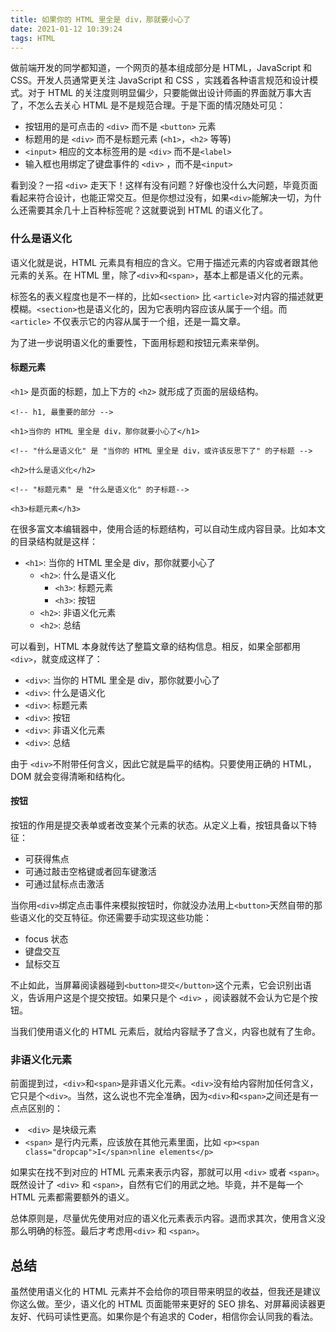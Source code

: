 ```yaml
---
title: 如果你的 HTML 里全是 div，那就要小心了
date: 2021-01-12 10:39:24
tags: HTML
---
```


做前端开发的同学都知道，一个网页的基本组成部分是 HTML，JavaScript 和 CSS。开发人员通常更关注 JavaScript 和 CSS ，实践着各种语言规范和设计模式。对于 HTML 的关注度则明显偏少，只要能做出设计师画的界面就万事大吉了，不怎么去关心 HTML 是不是规范合理。于是下面的情况随处可见：

*   按钮用的是可点击的 `<div>` 而不是 `<button>` 元素
*   标题用的是 `<div>` 而不是标题元素 (`<h1>`，`<h2>` 等等)
*  `<input>` 相应的文本标签用的是 `<div>` 而不是`<label>`
*   输入框也用绑定了键盘事件的 `<div>` ，而不是`<input>`

看到没？一招 `<div>` 走天下！这样有没有问题？好像也没什么大问题，毕竟页面看起来符合设计，也能正常交互。但是你想过没有，如果`<div>`能解决一切，为什么还需要其余几十上百种标签呢？这就要说到 HTML 的语义化了。
<!-- more -->

### 什么是语义化

语义化就是说，HTML 元素具有相应的含义。它用于描述元素的内容或者跟其他元素的关系。在 HTML 里，除了`<div>`和`<span>`，基本上都是语义化的元素。

标签名的表义程度也是不一样的，比如`<section>` 比 `<article>`对内容的描述就更模糊。`<section>`也是语义化的，因为它表明内容应该从属于一个组。而`<article>` 不仅表示它的内容从属于一个组，还是一篇文章。

为了进一步说明语义化的重要性，下面用标题和按钮元素来举例。
#### 标题元素

`<h1>` 是页面的标题，加上下方的 `<h2>` 就形成了页面的层级结构。
```
<!-- h1, 最重要的部分 -->

<h1>当你的 HTML 里全是 div，那你就要小心了</h1>

<!-- "什么是语义化" 是 "当你的 HTML 里全是 div，或许该反思下了" 的子标题 -->

<h2>什么是语义化</h2>

<!-- "标题元素" 是 "什么是语义化" 的子标题-->

<h3>标题元素</h3>
```
在很多富文本编辑器中，使用合适的标题结构，可以自动生成内容目录。比如本文的目录结构就是这样：

*   `<h1>`: 当你的 HTML 里全是 div，那你就要小心了
    *   `<h2>`: 什么是语义化
        *   `<h3>`: 标题元素
        *   `<h3>`: 按钮
    *   `<h2>`: 非语义化元素
    *   `<h2>`: 总结

可以看到，HTML 本身就传达了整篇文章的结构信息。相反，如果全部都用`<div>`，就变成这样了：
*   `<div>`: 当你的 HTML 里全是 div，那你就要小心了
*   `<div>`: 什么是语义化
*   `<div>`: 标题元素
*   `<div>`: 按钮
*   `<div>`: 非语义化元素
*   `<div>`: 总结

由于 `<div>`不附带任何含义，因此它就是扁平的结构。只要使用正确的 HTML，DOM 就会变得清晰和结构化。
#### 按钮

按钮的作用是提交表单或者改变某个元素的状态。从定义上看，按钮具备以下特征：
*   可获得焦点
*   可通过敲击空格键或者回车键激活
*   可通过鼠标点击激活

当你用`<div>`绑定点击事件来模拟按钮时，你就没办法用上`<button>`天然自带的那些语义化的交互特征。你还需要手动实现这些功能：
*   focus 状态
*   键盘交互
*   鼠标交互

不止如此，当屏幕阅读器碰到`<button>提交</button>`这个元素，它会识别出语义，告诉用户这是个提交按钮。如果只是个 `<div>` ，阅读器就不会认为它是个按钮。

当我们使用语义化的 HTML 元素后，就给内容赋予了含义，内容也就有了生命。

### 非语义化元素

前面提到过，`<div>`和`<span>`是非语义化元素。`<div>`没有给内容附加任何含义，它只是个`<div>`。当然，这么说也不完全准确，因为`<div>`和`<span>`之间还是有一点点区别的：

*    `<div>` 是块级元素
*   `<span>` 是行内元素，应该放在其他元素里面，比如 `<p><span class="dropcap">I</span>nline elements</p>`

如果实在找不到对应的 HTML 元素来表示内容，那就可以用 `<div>` 或者 `<span>`。既然设计了 `<div>` 和 `<span>`，自然有它们的用武之地。毕竟，并不是每一个 HTML 元素都需要额外的语义。

总体原则是，尽量优先使用对应的语义化元素表示内容。退而求其次，使用含义没那么明确的标签。最后才考虑用`<div>` 和 `<span>`。
## 总结
虽然使用语义化的 HTML 元素并不会给你的项目带来明显的收益，但我还是建议你这么做。至少，语义化的 HTML 页面能带来更好的 SEO 排名、对屏幕阅读器更友好、代码可读性更高。如果你是个有追求的 Coder，相信你会认同我的看法。
